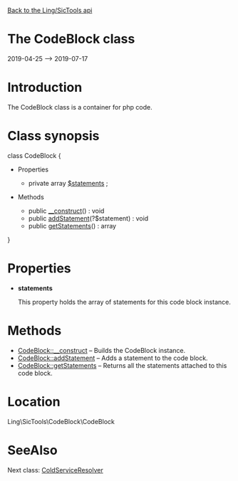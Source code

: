 [Back to the Ling/SicTools api](https://github.com/lingtalfi/SicTools/blob/master/doc/api/Ling/SicTools.md)



The CodeBlock class
================
2019-04-25 --> 2019-07-17






Introduction
============

The CodeBlock class is a container for php code.



Class synopsis
==============


class <span class="pl-k">CodeBlock</span>  {

- Properties
    - private array [$statements](#property-statements) ;

- Methods
    - public [__construct](https://github.com/lingtalfi/SicTools/blob/master/doc/api/Ling/SicTools/CodeBlock/CodeBlock/__construct.md)() : void
    - public [addStatement](https://github.com/lingtalfi/SicTools/blob/master/doc/api/Ling/SicTools/CodeBlock/CodeBlock/addStatement.md)(?$statement) : void
    - public [getStatements](https://github.com/lingtalfi/SicTools/blob/master/doc/api/Ling/SicTools/CodeBlock/CodeBlock/getStatements.md)() : array

}




Properties
=============

- <span id="property-statements"><b>statements</b></span>

    This property holds the array of statements for this code block instance.
    
    



Methods
==============

- [CodeBlock::__construct](https://github.com/lingtalfi/SicTools/blob/master/doc/api/Ling/SicTools/CodeBlock/CodeBlock/__construct.md) &ndash; Builds the CodeBlock instance.
- [CodeBlock::addStatement](https://github.com/lingtalfi/SicTools/blob/master/doc/api/Ling/SicTools/CodeBlock/CodeBlock/addStatement.md) &ndash; Adds a statement to the code block.
- [CodeBlock::getStatements](https://github.com/lingtalfi/SicTools/blob/master/doc/api/Ling/SicTools/CodeBlock/CodeBlock/getStatements.md) &ndash; Returns all the statements attached to this code block.





Location
=============
Ling\SicTools\CodeBlock\CodeBlock


SeeAlso
==============
Next class: [ColdServiceResolver](https://github.com/lingtalfi/SicTools/blob/master/doc/api/Ling/SicTools/ColdServiceResolver.md)<br>
